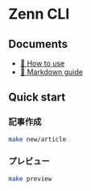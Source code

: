 # Zenn CLI

## Documents

* [📘 How to use](https://zenn.dev/zenn/articles/zenn-cli-guide)
* [📘 Markdown guide](https://zenn.dev/zenn/articles/markdown-guide)

## Quick start

### 記事作成
```sh
make new/article
```

### プレビュー
```sh
make preview
```